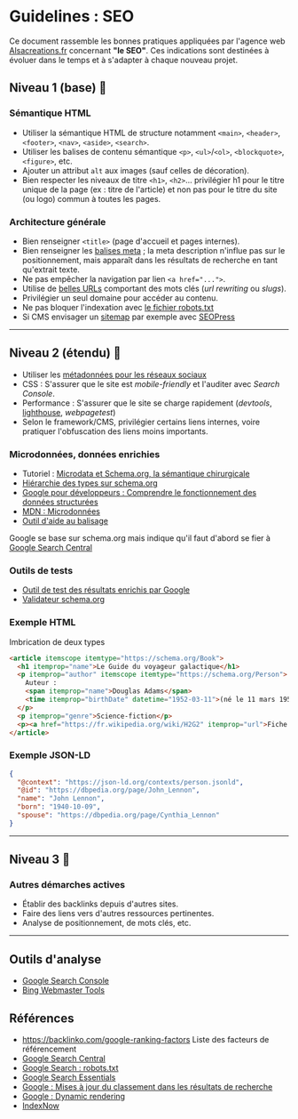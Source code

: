 # Guidelines : SEO

Ce document rassemble les bonnes pratiques appliquées par l'agence web [Alsacreations.fr](https://www.alsacreations.fr/) concernant **"le SEO"**. Ces indications sont destinées à évoluer dans le temps et à s'adapter à chaque nouveau projet.

## Niveau 1 (base) 🥉

### Sémantique HTML

* Utiliser la sémantique HTML de structure notamment `<main>`, `<header>`, `<footer>`, `<nav>`, `<aside>`, `<search>`.
* Utiliser les balises de contenu sémantique `<p>`, `<ul>`/`<ol>`, `<blockquote>`, `<figure>`, etc.
* Ajouter un attribut `alt` aux images (sauf celles de décoration).
* Bien respecter les niveaux de titre `<h1>`, `<h2>`... privilégier h1 pour le titre unique de la page (ex : titre de l'article) et non pas pour le titre du site (ou logo) commun à toutes les pages.

### Architecture générale

* Bien renseigner `<title>` (page d'accueil et pages internes).
* Bien renseigner les [balises meta](https://developers.google.com/search/docs/crawling-indexing/special-tags?hl=fr) ; la meta description n'influe pas sur le positionnement, mais apparaît dans les résultats de recherche en tant qu'extrait texte.
* Ne pas empêcher la navigation par lien `<a href="...">`.
* Utilise de [belles URLs](https://developers.google.com/search/docs/crawling-indexing/url-structure?hl=fr) comportant des mots clés (_url rewriting_ ou _slugs_).
* Privilégier un seul domaine pour accéder au contenu.
* Ne pas bloquer l'indexation avec [le fichier robots.txt](https://support.google.com/webmasters/answer/6062598?hl=fr)
* Si CMS envisager un [sitemap](https://developers.google.com/search/docs/advanced/sitemaps/build-sitemap?hl=fr) par exemple avec [SEOPress](https://www.seopress.org/fr/support/guides/activer-le-sitemap-xml/)

---

## Niveau 2 (étendu) 🥈

* Utiliser les [métadonnées pour les réseaux sociaux](https://github.com/alsacreations/guidelines/blob/master/Guidelines-HTML.md#meta-sp%C3%A9cifiques---seo-et-r%C3%A9seaux-sociaux)
* CSS : S'assurer que le site est _mobile-friendly_ et l'auditer avec _Search Console_.
* Performance : S'assurer que le site se charge rapidement (_devtools_, [lighthouse](https://chromewebstore.google.com/detail/lighthouse/blipmdconlkpinefehnmjammfjpmpbjk?hl=fr&pli=1), _webpagetest_)
* Selon le framework/CMS, privilégier certains liens internes, voire pratiquer l'obfuscation des liens moins importants.

### Microdonnées, données enrichies

* Tutoriel : [Microdata et Schema.org, la sémantique chirurgicale](https://www.alsacreations.com/article/lire/1509-microdata-microformats-schema-semantique.html)
* [Hiérarchie des types sur schema.org](https://schema.org/docs/full.html)
* [Google pour développeurs : Comprendre le fonctionnement des données structurées](https://developers.google.com/search/docs/advanced/structured-data/intro-structured-data?hl=fr)
* [MDN : Microdonnées](https://developer.mozilla.org/fr/docs/Web/HTML/Microdata)
* [Outil d'aide au balisage](https://www.google.com/webmasters/markup-helper/)

Google se base sur schema.org mais indique qu'il faut d'abord se fier à [Google Search Central](https://developers.google.com/search)

### Outils de tests

* [Outil de test des résultats enrichis par Google](https://search.google.com/test/rich-results?hl=fr)
* [Validateur schema.org](https://validator.schema.org/)

### Exemple HTML

Imbrication de deux types

```html
<article itemscope itemtype="https://schema.org/Book">
  <h1 itemprop="name">Le Guide du voyageur galactique</h1>
  <p itemprop="author" itemscope itemtype="https://schema.org/Person">
    Auteur :
    <span itemprop="name">Douglas Adams</span>
    <time itemprop="birthDate" datetime="1952-03-11">(né le 11 mars 1952)</time>
  </p>
  <p itemprop="genre">Science-fiction</p>
  <p><a href="https://fr.wikipedia.org/wiki/H2G2" itemprop="url">Fiche Wikipédia</a></p>
</article>
```

### Exemple JSON-LD

```json
{
  "@context": "https://json-ld.org/contexts/person.jsonld",
  "@id": "https://dbpedia.org/page/John_Lennon",
  "name": "John Lennon",
  "born": "1940-10-09",
  "spouse": "https://dbpedia.org/page/Cynthia_Lennon"
}
```

---

## Niveau 3 🥇

### Autres démarches actives

* Établir des backlinks depuis d'autres sites.
* Faire des liens vers d'autres ressources pertinentes.
* Analyse de positionnement, de mots clés, etc.

---

## Outils d'analyse

* [Google Search Console](https://search.google.com/search-console)
* [Bing Webmaster Tools](https://www.bing.com/webmasters/)

## Références

* <https://backlinko.com/google-ranking-factors> Liste des facteurs de référencement
* [Google Search Central](https://developers.google.com/search/docs?hl=fr)
* [Google Search : robots.txt](https://developers.google.com/search/blog/2025/02/intro-robots-refresher?hl=fr)
* [Google Search Essentials](https://developers.google.com/search/docs/essentials?hl=fr)
* [Google : Mises à jour du classement dans les résultats de recherche](https://developers.google.com/search/updates/ranking)
* [Google : Dynamic rendering](https://developers.google.com/search/docs/advanced/javascript/dynamic-rendering)
* [IndexNow](https://www.indexnow.org/)
